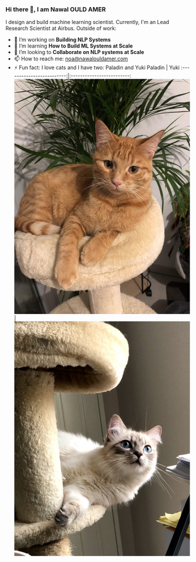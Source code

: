 <!-- ---
layout: page
title: About
permalink: /about/
--- -->

### Hi there 👋, I am Nawal OULD AMER
I design and build machine learning scientist. Currently, I'm an Lead Research Scientist at Airbus. Outside of work:
- 🔭 I’m working on **Building NLP Systems**
- 🌱 I’m learning **How to Build ML Systems at Scale**
- 👯 I’m looking to **Collaborate on NLP systems at Scale**
- 📫 How to reach me: noa@nawalouldamer.com
- ⚡ Fun fact: I love cats and I have two: Paladin and Yuki
Paladin            |  Yuki
:-------------------------:|:-------------------------:
![](./images/paladin.jpg)  |  ![](./images/yuki.jpg)
<!--
**nawalouldamer/nawalouldamer** is a ✨ _special_ ✨ repository because its `README.md` (this file) appears on your GitHub profile.

Here are some ideas to get you started:

-->
